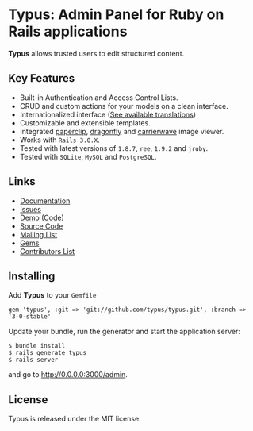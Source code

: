 # Typus: Admin Panel for Ruby on Rails applications

**Typus** allows trusted users to edit structured content.

## Key Features

- Built-in Authentication and Access Control Lists.
- CRUD and custom actions for your models on a clean interface.
- Internationalized interface ([See available translations][locales])
- Customizable and extensible templates.
- Integrated [paperclip][paperclip], [dragonfly][dragonfly] and [carrierwave][carrierwave] image viewer.
- Works with `Rails 3.0.X`.
- Tested with latest versions of `1.8.7`, `ree`, `1.9.2` and `jruby`.
- Tested with `SQLite`, `MySQL` and `PostgreSQL`.

## Links

- [Documentation](https://github.com/typus/typus/wiki)
- [Issues](https://github.com/typus/typus/issues)
- [Demo](http://demo.typuscms.com/) ([Code][code])
- [Source Code](http://github.com/typus/typus)
- [Mailing List](http://groups.google.com/group/typus)
- [Gems](http://rubygems.org/gems/typus)
- [Contributors List](http://github.com/typus/typus/contributors)

## Installing

Add **Typus** to your `Gemfile`

    gem 'typus', :git => 'git://github.com/typus/typus.git', :branch => '3-0-stable'

Update your bundle, run the generator and start the application server:

    $ bundle install
    $ rails generate typus
    $ rails server

and go to <http://0.0.0.0:3000/admin>.

## License

Typus is released under the MIT license.

[paperclip]: http://rubygems.org/gems/paperclip
[dragonfly]: http://rubygems.org/gems/dragonfly
[carrierwave]: http://rubygems.org/gems/carrierwave
[code]: https://github.com/typus/typus/tree/master/test/fixtures/rails_app
[locales]: https://github.com/typus/typus/tree/master/config/locales